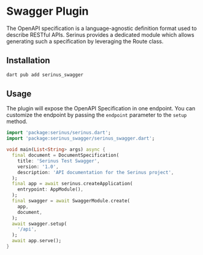 # Swagger Plugin

The OpenAPI specification is a language-agnostic definition format used to describe RESTful APIs. Serinus provides a dedicated module which allows generating such a specification by leveraging the Route class.

## Installation

```bash
dart pub add serinus_swagger
```

## Usage

The plugin will expose the OpenAPI Specification in one endpoint. You can customize the endpoint by passing the `endpoint` parameter to the `setup` method.

```dart
import 'package:serinus/serinus.dart';
import 'package:serinus_swagger/serinus_swagger.dart';

void main(List<String> args) async {
  final document = DocumentSpecification(
    title: 'Serinus Test Swagger',
    version: '1.0',
    description: 'API documentation for the Serinus project',
  );
  final app = await serinus.createApplication(
    entrypoint: AppModule(),
  );
  final swagger = await SwaggerModule.create(
    app, 
    document,
  );
  await swagger.setup(
    '/api',
  );
  await app.serve();
}
```